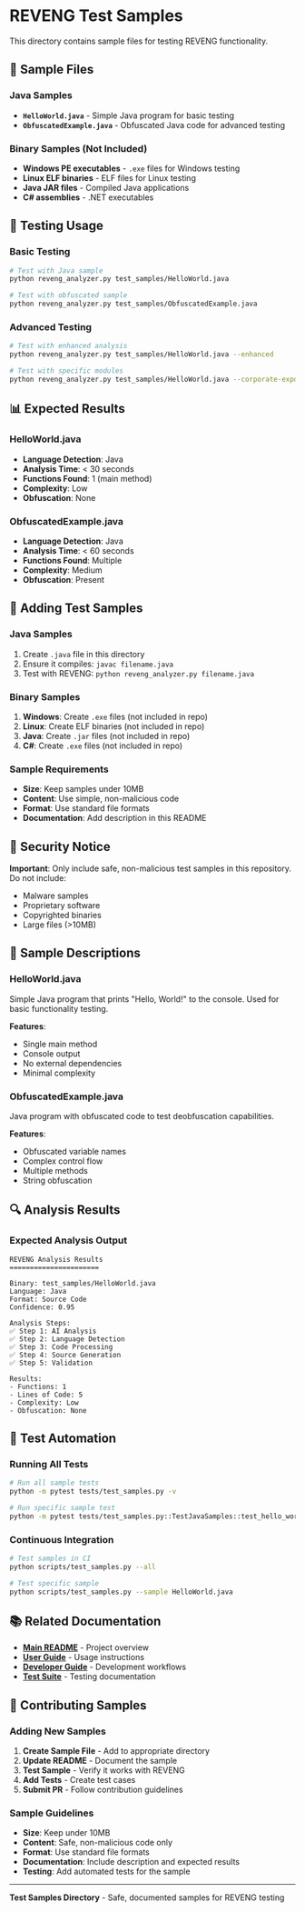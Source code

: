 # REVENG Test Samples

This directory contains sample files for testing REVENG functionality.

## 📁 Sample Files

### Java Samples
- **`HelloWorld.java`** - Simple Java program for basic testing
- **`ObfuscatedExample.java`** - Obfuscated Java code for advanced testing

### Binary Samples (Not Included)
- **Windows PE executables** - `.exe` files for Windows testing
- **Linux ELF binaries** - ELF files for Linux testing
- **Java JAR files** - Compiled Java applications
- **C# assemblies** - .NET executables

## 🧪 Testing Usage

### Basic Testing
```bash
# Test with Java sample
python reveng_analyzer.py test_samples/HelloWorld.java

# Test with obfuscated sample
python reveng_analyzer.py test_samples/ObfuscatedExample.java
```

### Advanced Testing
```bash
# Test with enhanced analysis
python reveng_analyzer.py test_samples/HelloWorld.java --enhanced

# Test with specific modules
python reveng_analyzer.py test_samples/HelloWorld.java --corporate-exposure --vulnerability-discovery
```

## 📊 Expected Results

### HelloWorld.java
- **Language Detection**: Java
- **Analysis Time**: < 30 seconds
- **Functions Found**: 1 (main method)
- **Complexity**: Low
- **Obfuscation**: None

### ObfuscatedExample.java
- **Language Detection**: Java
- **Analysis Time**: < 60 seconds
- **Functions Found**: Multiple
- **Complexity**: Medium
- **Obfuscation**: Present

## 🔧 Adding Test Samples

### Java Samples
1. Create `.java` file in this directory
2. Ensure it compiles: `javac filename.java`
3. Test with REVENG: `python reveng_analyzer.py filename.java`

### Binary Samples
1. **Windows**: Create `.exe` files (not included in repo)
2. **Linux**: Create ELF binaries (not included in repo)
3. **Java**: Create `.jar` files (not included in repo)
4. **C#**: Create `.exe` files (not included in repo)

### Sample Requirements
- **Size**: Keep samples under 10MB
- **Content**: Use simple, non-malicious code
- **Format**: Use standard file formats
- **Documentation**: Add description in this README

## 🚨 Security Notice

**Important**: Only include safe, non-malicious test samples in this repository. Do not include:
- Malware samples
- Proprietary software
- Copyrighted binaries
- Large files (>10MB)

## 📝 Sample Descriptions

### HelloWorld.java
Simple Java program that prints "Hello, World!" to the console. Used for basic functionality testing.

**Features**:
- Single main method
- Console output
- No external dependencies
- Minimal complexity

### ObfuscatedExample.java
Java program with obfuscated code to test deobfuscation capabilities.

**Features**:
- Obfuscated variable names
- Complex control flow
- Multiple methods
- String obfuscation

## 🔍 Analysis Results

### Expected Analysis Output
```
REVENG Analysis Results
======================

Binary: test_samples/HelloWorld.java
Language: Java
Format: Source Code
Confidence: 0.95

Analysis Steps:
✅ Step 1: AI Analysis
✅ Step 2: Language Detection
✅ Step 3: Code Processing
✅ Step 4: Source Generation
✅ Step 5: Validation

Results:
- Functions: 1
- Lines of Code: 5
- Complexity: Low
- Obfuscation: None
```

## 🧪 Test Automation

### Running All Tests
```bash
# Run all sample tests
python -m pytest tests/test_samples.py -v

# Run specific sample test
python -m pytest tests/test_samples.py::TestJavaSamples::test_hello_world -v
```

### Continuous Integration
```bash
# Test samples in CI
python scripts/test_samples.py --all

# Test specific sample
python scripts/test_samples.py --sample HelloWorld.java
```

## 📚 Related Documentation

- **[Main README](../README.md)** - Project overview
- **[User Guide](../docs/USER_GUIDE.md)** - Usage instructions
- **[Developer Guide](../docs/DEVELOPER_GUIDE.md)** - Development workflows
- **[Test Suite](../tests/README.md)** - Testing documentation

## 🤝 Contributing Samples

### Adding New Samples
1. **Create Sample File** - Add to appropriate directory
2. **Update README** - Document the sample
3. **Test Sample** - Verify it works with REVENG
4. **Add Tests** - Create test cases
5. **Submit PR** - Follow contribution guidelines

### Sample Guidelines
- **Size**: Keep under 10MB
- **Content**: Safe, non-malicious code only
- **Format**: Use standard file formats
- **Documentation**: Include description and expected results
- **Testing**: Add automated tests for the sample

---

**Test Samples Directory** - Safe, documented samples for REVENG testing
